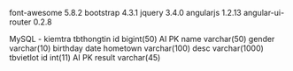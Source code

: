 font-awesome 5.8.2
bootstrap 4.3.1
jquery 3.4.0
angularjs 1.2.13
angular-ui-router 0.2.8
>>>>>>>>>>>>>>>>>>>>>>>>>>>>>>>>>>>>>>>>>>>>>>>>>>>>>>>>>>>
MySQL - kiemtra
tbthongtin
    id bigint(50) AI PK 
    name varchar(50) 
    gender varchar(10) 
    birthday date 
    hometown varchar(100) 
    desc varchar(1000)
tbvietlot
    id int(11) AI PK 
    result varchar(45)